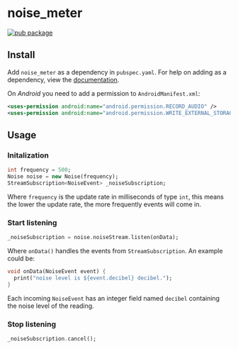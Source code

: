 # noise_meter

[![pub package](https://img.shields.io/pub/v/noise_meter.svg)](https://pub.dartlang.org/packages/noise_meter)

## Install
Add ```noise_meter``` as a dependency in  `pubspec.yaml`.
For help on adding as a dependency, view the [documentation](https://flutter.io/using-packages/).

On *Android* you need to add a permission to `AndroidManifest.xml`:
```xml
<uses-permission android:name="android.permission.RECORD_AUDIO" />
<uses-permission android:name="android.permission.WRITE_EXTERNAL_STORAGE" />
```

## Usage
### Initalization
```dart
int frequency = 500; 
Noise noise = new Noise(frequency);
StreamSubscription<NoiseEvent> _noiseSubscription;
```

Where `frequency` is the update rate in milliseconds of type `int`, this means the lower the update rate, the more frequently events will come in.

### Start listening
```dart
_noiseSubscription = noise.noiseStream.listen(onData);
```

Where `onData()` handles the events from `StreamSubscription`. An example could be:

```dart
void onData(NoiseEvent event) {
  print("noise level is ${event.decibel} decibel.");
}
```

Each incoming `NoiseEvent` has an integer field named `decibel` containing the noise level of the reading.

### Stop listening
```dart
_noiseSubscription.cancel();
```
